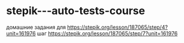 # stepik---auto-tests-course
домашние задания для https://stepik.org/lesson/187065/step/4?unit=161976
шаг https://stepik.org/lesson/187065/step/7?unit=161976

